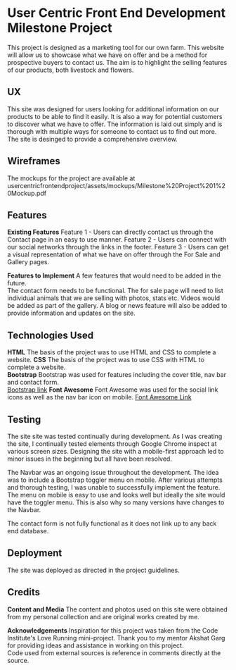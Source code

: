 # User Centric Front End Development Milestone Project #

This project is designed as a marketing tool for our own farm.  This website will allow us to showcase what we have on offer and be a 
method for prospective buyers to contact us.  The aim is to highlight the selling features of our products, both livestock and flowers.  

## UX ##
This site was designed for users looking for additional information on our products to be able to find it easily.  It is also a way for
potential customers to discover what we have to offer. The information is laid out simply and is thorough with multiple ways for someone
to contact us to find out more.  The site is desinged to provide a comprehensive overview.

## Wireframes ##
The mockups for the project are available at usercentricfrontendproject/assets/mockups/Milestone%20Project%201%20Mockup.pdf

## Features ##
**Existing Features**
        Feature 1 - Users can directly contact us through the Contact page in an easy to use manner.
        Feature 2 - Users can connect with our social networks through the links in the footer.
        Feature 3 - Users can get a visual representation of what we have on offer through the For Sale and Gallery pages.  

**Features to Implement**
    A few features that would need to be added in the future.  
        The contact form needs to be functional. 
        The for sale page will need to list individual animals that we are selling with photos, stats etc.
        Videos would be added as part of the gallery. 
        A blog or news feature will also be added to provide information and updates on the site. 

## Technologies Used ##
 **HTML**
    The basis of the project was to use HTML and CSS to complete a website.
 **CSS**
    The basis of the project was to use CSS with HTML to complete a website.  
**Bootstrap**
    Bootstrap was used for features including the cover title, nav bar and contact form.  
    [Bootstrap link](https://stackpath.bootstrapcdn.com/bootstrap/4.4.1/css/bootstrap.min.css)
 **Font Awesome**
    Font Awesome was used for the social link icons as well as the nav bar icon on mobile.
    [Font Awesome Link](https://stackpath.bootstrapcdn.com/font-awesome/4.7.0/css/font-awesome.min.css)


## Testing ##
The site site was tested continually during development.  As I was creating the site, I continually tested elements through Google Chrome inspect
at various screen sizes.  Designing the site with a mobile-first approach led to minor issues in the beginning but all have been resolved.

The Navbar was an ongoing issue throughout the development.  The idea was to include a Bootstrap toggler menu on mobile.  After various attempts and
thorough testing, I was unable to successfully implement the feature.  The menu on mobile is easy to use and looks well but ideally the site
would have the toggler menu.  This is also why so many versions have changes to the Navbar.

The contact form is not fully functional as it does not link up to any back end database.  


## Deployment ##
The site was deployed as directed in the project guidelines.  

## Credits ###
**Content and Media**
 The content and photos used on this site were obtained from my personal collection and are original works created by me. 

**Acknowledgements**
    Inspiration for this project was taken from the Code Institute's Love Running mini-project. 
    Thank you to my mentor Akshat Garg for providing ideas and assistance in working on this project.  
    Code used from external sources is reference in comments directly at the source.   